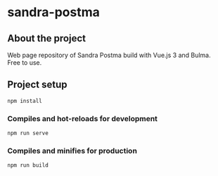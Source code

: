 # sandra-postma

## About the project
Web page repository of Sandra Postma build with Vue.js 3 and Bulma.  
Free to use.

## Project setup
```
npm install
```

### Compiles and hot-reloads for development
```
npm run serve
```

### Compiles and minifies for production
```
npm run build
```
